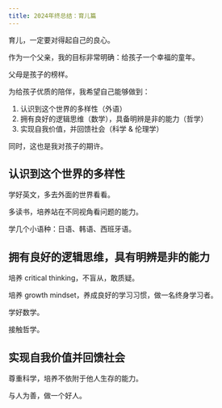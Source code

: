 ```yaml
---
title: 2024年终总结：育儿篇
---
```


育儿，一定要对得起自己的良心。

作为一个父亲，我的目标非常明确：给孩子一个幸福的童年。

父母是孩子的榜样。

为给孩子优质的陪伴，我希望自己能够做到：

1. 认识到这个世界的多样性（外语）
2. 拥有良好的逻辑思维（数学），具备明辨是非的能力（哲学）
3. 实现自我价值，并回馈社会（科学 & 伦理学）

同时，这也是我对孩子的期许。

## 认识到这个世界的多样性

学好英文，多去外面的世界看看。

多读书，培养站在不同视角看问题的能力。

学几个小语种：日语、韩语、西班牙语。

## 拥有良好的逻辑思维，具有明辨是非的能力

培养 critical thinking，不盲从，敢质疑。

培养 growth mindset，养成良好的学习习惯，做一名终身学习者。

学好数学。

接触哲学。

## 实现自我价值并回馈社会

尊重科学，培养不依附于他人生存的能力。

与人为善，做一个好人。
